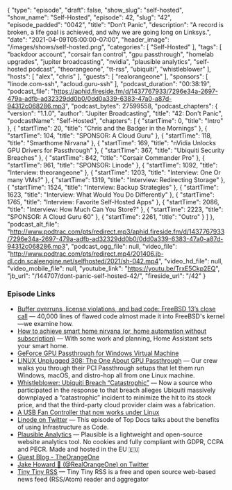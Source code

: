 {
  "type": "episode",
  "draft": false,
  "show_slug": "self-hosted",
  "show_name": "Self-Hosted",
  "episode": 42,
  "slug": "42",
  "episode_padded": "0042",
  "title": "Don't Panic",
  "description": "A record is broken, a life goal is achieved, and why we are going long on Linksys.",
  "date": "2021-04-09T05:00:00-07:00",
  "header_image": "/images/shows/self-hosted.png",
  "categories": [
    "Self-Hosted"
  ],
  "tags": [
    "backdoor account",
    "corsair fan control",
    "gpu passthrough",
    "homelab upgrades",
    "jupiter broadcasting",
    "nvidia",
    "plausible analytics",
    "self-hosted podcast",
    "theorangeone",
    "tt-rss",
    "ubiquiti",
    "whistleblower"
  ],
  "hosts": [
    "alex",
    "chris"
  ],
  "guests": [
    "realorangeone"
  ],
  "sponsors": [
    "linode.com-ssh",
    "acloud.guru-ssh"
  ],
  "podcast_duration": "00:38:19",
  "podcast_file": "https://aphid.fireside.fm/d/1437767933/7296e34a-2697-479a-adfb-ad32329dd0b0/0dd0a339-6383-47a0-a87d-94312c068286.mp3",
  "podcast_bytes": 27599558,
  "podcast_chapters": {
    "version": "1.1.0",
    "author": "Jupiter Broadcasting",
    "title": "42: Don't Panic",
    "podcastName": "Self-Hosted",
    "chapters": [
      {
        "startTime": 0,
        "title": "Intro"
      },
      {
        "startTime": 20,
        "title": "Chris and the Badger in the Mornings"
      },
      {
        "startTime": 104,
        "title": "SPONSOR: A Cloud Guru"
      },
      {
        "startTime": 118,
        "title": "Smarthome Nirvana"
      },
      {
        "startTime": 169,
        "title": "nVidia Unlocks GPU Drivers for Passthrough"
      },
      {
        "startTime": 367,
        "title": "Ubiquiti Security Breaches"
      },
      {
        "startTime": 842,
        "title": "Corsair Commander Pro"
      },
      {
        "startTime": 961,
        "title": "SPONSOR: Linode"
      },
      {
        "startTime": 1092,
        "title": "Interview: theorangeone"
      },
      {
        "startTime": 1203,
        "title": "Interview: One Or many VMs?"
      },
      {
        "startTime": 1319,
        "title": "Interview: Redirecting Storage"
      },
      {
        "startTime": 1524,
        "title": "Interview: Backup Strategies"
      },
      {
        "startTime": 1623,
        "title": "Interview: What Would You Do Differently"
      },
      {
        "startTime": 1765,
        "title": "Interview: Favorite Self-Hosted Apps"
      },
      {
        "startTime": 2086,
        "title": "Interview: How Much Can You Store?"
      },
      {
        "startTime": 2223,
        "title": "SPONSOR: A Cloud Guru 60"
      },
      {
        "startTime": 2261,
        "title": "Outro"
      }
    ]
  },
  "podcast_alt_file": "http://www.podtrac.com/pts/redirect.mp3/aphid.fireside.fm/d/1437767933/7296e34a-2697-479a-adfb-ad32329dd0b0/0dd0a339-6383-47a0-a87d-94312c068286.mp3",
  "podcast_ogg_file": null,
  "video_file": "http://www.podtrac.com/pts/redirect.mp4/201406.jb-dl.cdn.scaleengine.net/selfhosted/2021/sh-042.mp4",
  "video_hd_file": null,
  "video_mobile_file": null,
  "youtube_link": "https://youtu.be/TrxE5Ckp2EQ",
  "jb_url": "/144707/dont-panic-self-hosted-42/",
  "fireside_url": "/42"
}


### Episode Links

  * [Buffer overruns, license violations, and bad code: FreeBSD 13’s close call](https://arstechnica.com/gadgets/2021/03/buffer-overruns-license-violations-and-bad-code-freebsd-13s-close-call/ "Buffer overruns, license violations, and bad code: FreeBSD 13’s close call") — 40,000 lines of flawed code almost made it into FreeBSD's kernel—we examine how.
  * [How to achieve smart home nirvana (or, home automation without subscription)](https://arstechnica.com/information-technology/2021/03/how-to-achieve-smart-home-nirvana-or-home-automation-without-subscription/ "How to achieve smart home nirvana \(or, home automation without subscription\)") — With some work and planning, Home Assistant sets your smart home.
  * [GeForce GPU Passthrough for Windows Virtual Machine](https://nvidia.custhelp.com/app/answers/detail/a_id/5173/~/geforce-gpu-passthrough-for-windows-virtual-machine-%28beta%29 "GeForce GPU Passthrough for Windows Virtual Machine")
  * [LINUX Unplugged 308: The One About GPU Passthrough](https://linuxunplugged.com/308 "LINUX Unplugged 308: The One About GPU Passthrough") — Our crew walks you through their PCI Passthrough setups that let them run Windows, macOS, and distro-hop all from one Linux machine.
  * [Whistleblower: Ubiquiti Breach “Catastrophic”](https://krebsonsecurity.com/2021/03/whistleblower-ubiquiti-breach-catastrophic/ "Whistleblower: Ubiquiti Breach “Catastrophic”") — Now a source who participated in the response to that breach alleges Ubiquiti massively downplayed a “catastrophic” incident to minimize the hit to its stock price, and that the third-party cloud provider claim was a fabrication. 
  * [A USB Fan Controller that now works under Linux](https://blog.ktz.me/a-usb-fan-controller-that-now-works-under-linux/ "A USB Fan Controller that now works under Linux")
  * [Linode on Twitter](https://twitter.com/linode/status/1379910976800182272 "Linode on Twitter") — This episode of Top Docs talks about the benefits of using Infrastructure as Code.
  * [Plausible Analytics](https://plausible.io/ "Plausible Analytics") — Plausible is a lightweight and open-source website analytics tool. No cookies and fully compliant with GDPR, CCPA and PECR. Made and hosted in the EU 🇪🇺
  * [Guest Blog - TheOrangeOne](https://theorangeone.net/ "Guest Blog - TheOrangeOne")
  * [Jake Howard 🍊 (@RealOrangeOne) on Twitter](https://twitter.com/RealOrangeOne/ "Jake Howard 🍊 \(@RealOrangeOne\) on Twitter")
  * [Tiny Tiny RSS](https://tt-rss.org/ "Tiny Tiny RSS") — Tiny Tiny RSS is a free and open source web-based news feed (RSS/Atom) reader and aggregator


